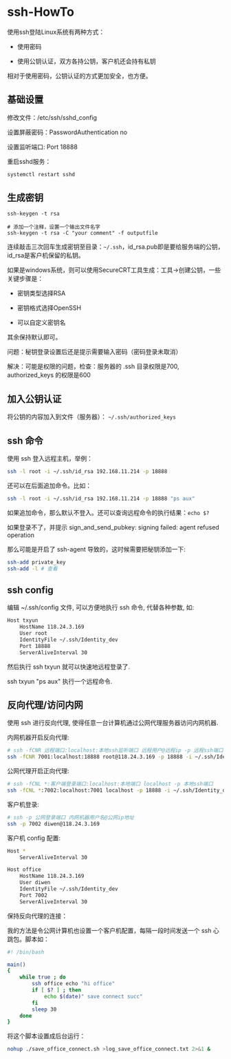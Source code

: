 # ssh-HowTo

使用ssh登陆Linux系统有两种方式：

- 使用密码

- 使用公钥认证，双方各持公钥，客户机还会持有私钥

相对于使用密码，公钥认证的方式更加安全，也方便。

## 基础设置

修改文件：/etc/ssh/sshd_config

设置屏蔽密码：PasswordAuthentication no

设置监听端口: Port 18888

重启sshd服务：

```bash
systemctl restart sshd
```

## 生成密钥

```shell
ssh-keygen -t rsa

# 添加一个注释，设置一个输出文件名字
ssh-keygen -t rsa -C "your comment" -f outputfile
```

连续敲击三次回车生成密钥至目录：`~/.ssh`，id_rsa.pub即是要给服务端的公钥，id_rsa是客户机保留的私钥。

如果是windows系统，则可以使用SecureCRT工具生成：工具->创建公钥，一些关键步骤是：

- 密钥类型选择RSA

- 密钥格式选择OpenSSH

- 可以自定义密钥名

其余保持默认即可。

问题：秘钥登录设置后还是提示需要输入密码（密码登录未取消）

解决：可能是权限的问题，检查：服务器的 .ssh 目录权限是700, authorized_keys 的权限是600

## 加入公钥认证

将公钥的内容加入到文件（服务器）： `~/.ssh/authorized_keys`

## ssh 命令

使用 ssh 登入远程主机，举例：

```bash
ssh -l root -i ~/.ssh/id_rsa 192.168.11.214 -p 18888
```

还可以在后面追加命令。比如：

```bash
ssh -l root -i ~/.ssh/id_rsa 192.168.11.214 -p 18888 "ps aux"
```

如果追加命令，那么默认不登入。还可以查询远程命令的执行结果：`echo $?`

如果登录不了，并提示 sign_and_send_pubkey: signing failed: agent refused operation

那么可能是开启了 ssh-agent 导致的，这时候需要把秘钥添加一下:

```bash
ssh-add private_key
ssh-add -l # 查看
```

## ssh config

编辑 ~/.ssh/config 文件, 可以方便地执行 ssh 命令, 代替各种参数, 如:

```bash
Host txyun
    HostName 118.24.3.169
    User root
    IdentityFile ~/.ssh/Identity_dev
    Port 18888
    ServerAliveInterval 30
```

然后执行 ssh txyun 就可以快速地远程登录了. 

ssh txyun "ps aux" 执行一个远程命令.

## 反向代理/访问内网

使用 ssh 进行反向代理, 使得任意一台计算机通过公网代理服务器访问内网机器.

内网机器开启反向代理:

```bash
# ssh -fCNR 远程端口:localhost:本地ssh监听端口 远程用户@远程ip -p 远程ssh端口
ssh -fCNR 7001:localhost:18888 root@118.24.3.169 -p 18888 -i ~/.ssh/Identity_dev
```

公网代理开启正向代理:

```bash
# ssh -fCNL *:客户端登录端口:localhost:本地端口 localhost -p 本地ssh端口
ssh -fCNL *:7002:localhost:7001 localhost -p 18888 -i ~/.ssh/Identity_dev
```

客户机登录:

```bash
# ssh -p 公网登录端口 内网机器用户名@公网ip地址
ssh -p 7002 diwen@118.24.3.169
```

客户机 config 配置:

```bash
Host *
    ServerAliveInterval 30

Host office
    HostName 118.24.3.169
    User diwen
    IdentityFile ~/.ssh/Identity_dev
    Port 7002
    ServerAliveInterval 30
```

保持反向代理的连接：

我的方法是令公网计算机也设置一个客户机配置，每隔一段时间发送一个 ssh 心跳包。脚本如：

```bash
#! /bin/bash

main()
{
	while true ; do
		ssh office echo "hi office"
		if [ $? ] ; then
			echo $(date)" save connect succ"
		fi
		sleep 30
	done
}
```

将这个脚本设置成后台运行：

```bash
nohup ./save_office_connect.sh >log_save_office_connect.txt 2>&1 &
```
